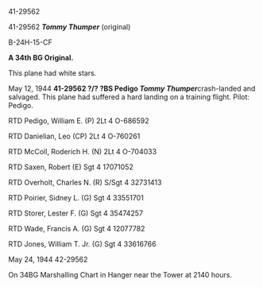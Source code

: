 





41-29562






 




41-29562 ***Tommy Thumper*** (original)

B-24H-15-CF

**A 34th BG Original.**

This plane had white stars.

May 12, 1944 **41-29562 ?/? ?BS Pedigo *Tommy Thumper***crash-landed and salvaged. This plane had suffered a hard landing on a
training flight. Pilot: Pedigo.

RTD Pedigo, William E.
(P)
2Lt
4 O-686592

RTD Danielian, Leo
(CP)
2Lt
4 O-760261

RTD McColl, Roderich H.
(N)
2Lt
4 O-704033

RTD Saxen, Robert
(E)
Sgt
4 17071052

RTD Overholt, Charles N.
(R)
S/Sgt 4
32731413

RTD Poirier, Sidney L.
(G)
Sgt
4 33551701

RTD Storer, Lester F.
(G)
Sgt
4 35474257

RTD Wade, Francis A.
(G)
Sgt
4 12077782

RTD Jones, William T. Jr.
(G)
Sgt
4 33616766


May 24, 1944 42-29562

On 34BG Marshalling Chart in Hanger near the Tower at 2140
hours.




